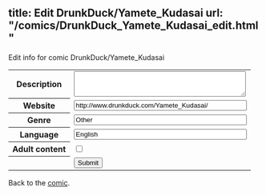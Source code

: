 title: Edit DrunkDuck/Yamete_Kudasai
url: "/comics/DrunkDuck_Yamete_Kudasai_edit.html"
---
Edit info for comic DrunkDuck/Yamete_Kudasai

<form name="comic" action="http://gaepostmail.appspot.com/comic/" method="post">
<table class="comicinfo">
<tr>
<th>Description</th><td><textarea name="description" cols="40" rows="3"></textarea></td>
</tr>
<tr>
<th>Website</th><td><input type="text" name="url" value="http://www.drunkduck.com/Yamete_Kudasai/" size="40"/></td>
</tr>
<tr>
<th>Genre</th><td><input type="text" name="genre" value="Other" size="40"/></td>
</tr>
<tr>
<th>Language</th><td><input type="text" name="language" value="English" size="40"/></td>
</tr>
<tr>
<th>Adult content</th><td><input type="checkbox" name="adult" value="adult" /></td>
</tr>
<tr>
<th></th><td>
<input type="hidden" name="comic" value="DrunkDuck_Yamete_Kudasai" />
<input type="submit" name="submit" value="Submit" />
</td>
</tr>
</table>
</form>

Back to the [comic](DrunkDuck_Yamete_Kudasai.html).
